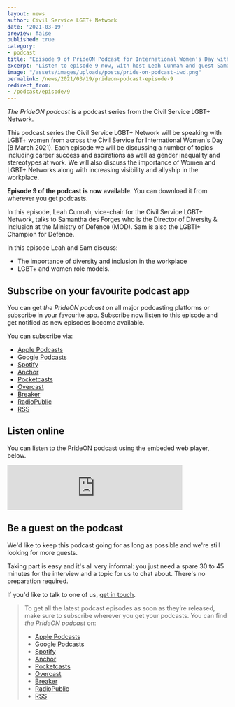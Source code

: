 ```yaml
---
layout: news
author: Civil Service LGBT+ Network
date: '2021-03-19'
preview: false
published: true
category: 
- podcast
title: "Episode 9 of PrideON Podcast for International Women's Day with Sam" 
excerpt: "Listen to episode 9 now, with host Leah Cunnah and guest Samantha des Forges from MOD."
image: "/assets/images/uploads/posts/pride-on-podcast-iwd.png"
permalink: /news/2021/03/19/prideon-podcast-episode-9
redirect_from: 
- /podcast/episode/9
---
```


*The PrideON podcast* is a podcast series from the Civil Service LGBT+ Network.  

This podcast series the Civil Service LGBT+ Network will be speaking with LGBT+ women from across the Civil Service for International Women's Day (8 March 2021). Each episode we will be discussing a number of topics including career success and aspirations as well as gender inequality and stereotypes at work. We will also discuss the importance of Women and LGBT+ Networks along with increasing visibility and allyship in the workplace. 

**Episode 9 of the podcast is now available**. You can download it from wherever you get podcasts.

In this episode, Leah Cunnah, vice-chair for the Civil Service LGBT+ Network, talks to Samantha des Forges who is the Director of Diversity & Inclusion at the Ministry of Defence (MOD). Sam is also the LGBTI+ Champion for Defence.
 
In this episode Leah and Sam discuss:

- The importance of diversity and inclusion in the workplace
- LGBT+ and women role models. 


## Subscribe on your favourite podcast app

You can get *the PrideON podcast* on all major podcasting platforms or subscribe in your favourite app. Subscribe now listen to this episode and get notified as new episodes become available.

You can subscribe via:

- [Apple Podcasts](https://podcasts.apple.com/gb/podcast/prideon-from-the-civil-service-lgbt-network/id1517317754)
- [Google Podcasts](https://www.google.com/podcasts?feed=aHR0cHM6Ly9hbmNob3IuZm0vcy8yMzlkZjg2NC9wb2RjYXN0L3Jzcw==)
- [Spotify](https://open.spotify.com/show/6qDk8KzMbhPJY7FjCnyECa)
- [Anchor](https://anchor.fm/civilservicelgbt)
- [Pocketcasts](https://pca.st/uyf7skc1)
- [Overcast](https://overcast.fm/itunes1517317754/prideon-from-the-civil-service-lgbt-network)
- [Breaker](https://www.breaker.audio/prideon-from-the-civil-service-lgbt-plus-network)
- [RadioPublic](https://radiopublic.com/prideon-from-the-civil-service-lg-WDa9pw)
- [RSS](https://anchor.fm/s/239df864/podcast/rss)

## Listen online

You can listen to the PrideON podcast using the embeded web player, below.

<iframe src="https://anchor.fm/civilservicelgbt/embed/episodes/International-Womens-Day-with-Sam-des-Forges-es34p2/a-a4vlbfu" height="102px" width="400px" frameborder="0" scrolling="no"></iframe>

## Be a guest on the podcast

We'd like to keep this podcast going for as long as possible and we're still looking for more guests.

Taking part is easy and it's all very informal: you just need a spare 30 to 45 minutes for the interview and a topic for us to chat about. There's no preparation required.

If you'd like to talk to one of us, [get in touch](/about/contact-us/). 

> To get all the latest podcast episodes as soon as they’re released, make sure to subscribe wherever you get your podcasts. You can find *the PrideON podcast* on:
> 
> - [Apple Podcasts](https://podcasts.apple.com/gb/podcast/prideon-from-the-civil-service-lgbt-network/id1517317754)
> - [Google Podcasts](https://www.google.com/podcasts?feed=aHR0cHM6Ly9hbmNob3IuZm0vcy8yMzlkZjg2NC9wb2RjYXN0L3Jzcw==)
> - [Spotify](https://open.spotify.com/show/6qDk8KzMbhPJY7FjCnyECa)
> - [Anchor](https://anchor.fm/civilservicelgbt)
> - [Pocketcasts](https://pca.st/uyf7skc1)
> - [Overcast](https://overcast.fm/itunes1517317754/prideon-from-the-civil-service-lgbt-network)
> - [Breaker](https://www.breaker.audio/prideon-from-the-civil-service-lgbt-plus-network)
> - [RadioPublic](https://radiopublic.com/prideon-from-the-civil-service-lg-WDa9pw)
> - [RSS](https://anchor.fm/s/239df864/podcast/rss)
